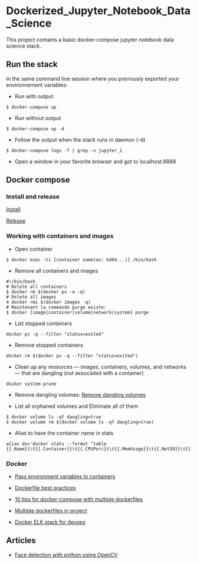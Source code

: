 # Dockerized_Jupyter_Notebook_Data_Science

This project contains a basic docker-compose jupyter notebook data science stack.

## Run the stack

In the same command line session where you previously exported your environnement variables:

- Run with output
```
$ docker-compose up
```

- Run without output
```
$ docker-compose up -d
```

- Follow the output when the stack runs in daemon (-d)
```
$ docker-compose logs -f | grep -v jupyter_1
```

- Open a window in your favorite browser and got to localhost:8888

## Docker compose

### Install and release

[Install](https://docs.docker.com/compose/install/)

[Release](https://github.com/docker/compose/releases)

### Working with containers and images

- Open container
```
$ docker exec -ti [container name(ex: bd04...)] /bin/bash
```

- Remove all containers and images
```
#!/bin/bash
# Delete all containers
$ docker rm $(docker ps -a -q)
# Delete all images
4 docker rmi $(docker images -q)
# Maintenant la commande purge existe:
$ docker [image|container|volume|network|system] purge
```

- List stopped containers
```
docker ps -q --filter "status=exited"
```

- Remove stopped containers
```
docker rm $(docker ps -q --filter "status=exited")
```

- Clean up any resources — images, containers, volumes, and networks — that are dangling (not associated with a container)
```
docker system prune
```

- Remove dangling volumes: 
[Remove dangling volumes](https://stackoverflow.com/questions/27812807/orphaned-docker-mounted-host-volumes)

- List all orphaned volumes and Eliminate all of them
```
$ docker volume ls -qf dangling=true
$ docker volume rm $(docker volume ls -qf dangling=true)
```

- Alias to have the container name in stats
```
alias ds='docker stats --format "table {{.Name}}\t{{.Container}}\t{{.CPUPerc}}\t{{.MemUsage}}\t{{.NetIO}}\t{{.BlockIO}}\t{{.MemPerc}}\t{{.PIDs}}"'
```

### Docker

- [Pass environment variables to containers](https://docs.docker.com/compose/environment-variables/#pass-environment-variables-to-containers)

- [Dockerfile best practices](https://docs.docker.com/develop/develop-images/dockerfile_best-practices/)

- [10 tips for docker-compose with multiple dockerfiles](https://nickjanetakis.com/blog/docker-tip-10-project-structure-with-multiple-dockerfiles-and-docker-compose)

- [Multiple dockerfiles in project](https://stackoverflow.com/questions/27409761/multiple-dockerfiles-in-project)

- [Docker ELK stack for devops](https://medium.com/tech-tajawal/elk-stack-docker-playground-for-devops-221179ca00dd)

## Articles

- [Face detection with python using OpenCV](https://www.datacamp.com/community/tutorials/face-detection-python-opencv)




